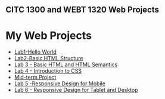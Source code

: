 ## CITC 1300 and WEBT 1320 Web Projects

<h1>My Web Projects</h1>

<ul>
    <li><a href="Lab 1/Index.html" target="_blank">Lab1-Hello World</a></li>
    <li><a href="Lab 2/Index.html" target="_blank">Lab2-Basic HTML Structure</a></li>
  <li><a href="Lab 3/index.html" target="_blank">Lab 3 - Basic HTML and HTML Semantics</a></li>
    <li><a href="Lab 4/index.html" target="_blank">Lab 4 - Introduction to CSS</a></li>
    <li><a href="Midterm/index.html" target="_blank">Mid-term Project</a></li>
    <li><a href="Lab 5/index.html" target="_blank">Lab 5 -Responsive Design for Mobile</a></li>
    <li><a href="Lab 6/index.html" target="_blank">Lab 6 - Responsive Design for Tablet and Desktop</a></li>
    

</ul>


